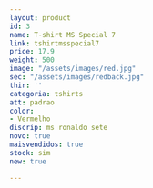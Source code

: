 ```yaml
---
layout: product
id: 3
name: T-shirt MS Special 7
link: tshirtmsspecial7
price: 17.9
weight: 500
image: "/assets/images/red.jpg"
sec: "/assets/images/redback.jpg"
thir: ''
categoria: tshirts
att: padrao
color:
- Vermelho
discrip: ms ronaldo sete
novo: true
maisvendidos: true
stock: sim
new: true

---
```

